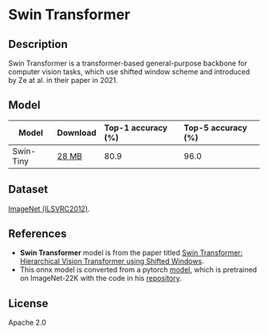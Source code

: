 <!--- SPDX-License-Identifier: Apache-2.0 -->

# Swin Transformer

## Description

Swin Transformer is a transformer-based general-purpose backbone for computer
vision tasks, which use shifted window scheme and introduced by Ze at al. in
their paper in 2021.

## Model

|Model          |Download                       |Top-1 accuracy (%) |Top-5 accuracy (%) |
|---------------|:------------------------------|:------------------|:------------------|
|Swin-Tiny      |[28 MB](swin_t.onnx)           |80.9               |96.0               |

## Dataset

[ImageNet (ILSVRC2012)](<http://www.image-net.org/challenges/LSVRC/2012/>).

## References

* **Swin Transformer** model is from the paper titled
[Swin Transformer: Hierarchical Vision Transformer using Shifted Windows](https://arxiv.org/abs/2103.14030).
* This onnx model is converted from a pytorch
[model](https://github.com/SwinTransformer/storage/releases/download/v1.0.0/swin_tiny_patch4_window7_224.pth),
which is pretrained on ImageNet-22K with the code in his
[repository](https://github.com/rwightman/pytorch-image-models/).

## License

Apache 2.0
